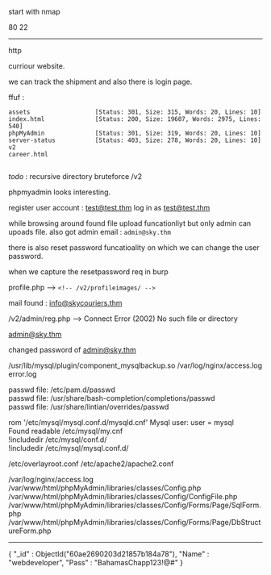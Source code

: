 start with nmap

80
22

***

http 

curriour website.

we can track the shipment and also there is login page.

ffuf :

```
assets                  [Status: 301, Size: 315, Words: 20, Lines: 10]
index.html              [Status: 200, Size: 19607, Words: 2975, Lines: 540]
phpMyAdmin              [Status: 301, Size: 319, Words: 20, Lines: 10]
server-status           [Status: 403, Size: 278, Words: 20, Lines: 10]
v2     
career.html


```

*todo* : recursive directory bruteforce /v2

phpmyadmin looks interesting.


register user account : test@test.thm
log in as test@test.thm

while browsing around found file upload funcationliyt but only admin can upoads file. also got admin email : `admin@sky.thm`

there is also reset password funcatioality on which we can change the user password. 

when we capture the resetpassword req in burp

profile.php --> `<!-- /v2/profileimages/ -->`

mail found : info@skycouriers.thm

/v2/admin/reg.php --> Connect Error (2002) No such file or directory


admin@sky.thm

changed password of admin@sky.thm

/usr/lib/mysql/plugin/component_mysqlbackup.so
/var/log/nginx/access.log error.log

passwd file: /etc/pam.d/passwd                                                                                        
passwd file: /usr/share/bash-completion/completions/passwd                                                            
passwd file: /usr/share/lintian/overrides/passwd  


rom '/etc/mysql/mysql.conf.d/mysqld.cnf' Mysql user: user              = mysql                                       
Found readable /etc/mysql/my.cnf                                                                                      
!includedir /etc/mysql/conf.d/                                                                                        
!includedir /etc/mysql/mysql.conf.d/  

/etc/overlayroot.conf
/etc/apache2/apache2.conf

/var/log/nginx/access.log
/var/www/html/phpMyAdmin/libraries/classes/Config.php
/var/www/html/phpMyAdmin/libraries/classes/Config/ConfigFile.php
/var/www/html/phpMyAdmin/libraries/classes/Config/Forms/Page/SqlForm.php
/var/www/html/phpMyAdmin/libraries/classes/Config/Forms/Page/DbStructureForm.php


***

{ "_id" : ObjectId("60ae2690203d21857b184a78"), "Name" : "webdeveloper", "Pass" : "BahamasChapp123!@#" }
